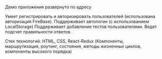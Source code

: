 Демо приложения развернуто по адресу 

Умеет регистрировать и авторизировать пользователей (использована авторизация FireBase).
Поддерживает автологин (с использованием LocalStorage) 
Поддерживает добавление тестов пользователями.
Ведет подсчет правильности ответов.

Стек технологий: HTML, CSS, React-Redux (Компоненты, маршрутизация, роутинг, состояния, методы жизненных циклов, компоненты высокого порядка)

